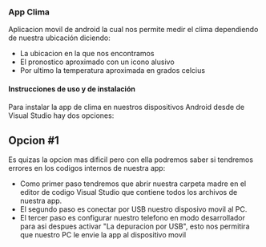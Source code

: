 ### App Clima

 Aplicacion movil de android la cual nos permite medir el clima dependiendo de nuestra ubicación diciendo:
 - La ubicacion en la que nos encontramos
 - El pronostico aproximado con un icono alusivo
 - Por ultimo la temperatura aproximada en grados celcius 

#### Instrucciones de uso y de instalación

Para instalar la app de clima en nuestros dispositivos Android desde de Visual Studio hay dos opciones: 

## Opcion #1

Es quizas la opcion mas dificil pero con ella podremos saber si tendremos errores en los codigos internos de nuestra app:
- Como primer paso tendremos que abrir nuestra carpeta madre en el editor de codigo Visual Studio que contiene todos los archivos de nuestra app.
- El segundo paso es conectar por USB nuestro disposivo movil al PC.
- El tercer paso es configurar nuestro telefono en modo desarrollador para asi despues activar "La depuracion por USB", esto nos permitira que nuestro PC le envie la app al dispositivo movil 
